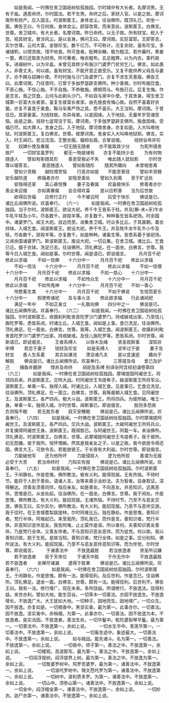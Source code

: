 <!-- { "loadSidebar": true } -->
　　如是我闻。一时佛在舍卫国祇树给孤独园。尔时城中有大长者。名摩诃男。无有子胤。遇患命终。尔时国法。若不生男。命终之后。家财入官。以是之故。摩诃南所有财产。应入国主。时波斯匿王。身体坌尘。往诣佛所。既顶礼已。却坐一面。佛告王曰。今日何故。身体坌尘。颜容改常。而来至此。波斯匿王。白佛言。世尊。舍卫城中。有大长者。名摩诃南。昨日命终。以无子故。所有财宝。税入于宫。视其财宝。冒涉风尘。是以坌身。佛问王曰。摩诃南。实巨富耶。王即答言。实尔世尊。云何大富。金银珍宝。数千亿万。不可称计。况复余财。虽有珍宝。多诸储积。以悭贪故。惜不啖食。所可食者。秕稗杂糠。极为粗涩。若作羹时。煮姜一罢。煮已还取卖为财用。所可著者。唯衣粗布。五总粗弊。以为内衣。乘朽故车。进缀树叶。以为伞盖。未曾见其修少布施沙门婆罗门贫穷乞儿。佛言。如此愚人。非善丈夫。何以故。虽有财宝。不能开意正直受乐。又复不能供养父母及与妻子。亦不赐与奴婢仆使。不时时施与沙门及婆罗门。亦复不求生天善报。佛告王曰。此摩诃南。乃往昔时。已曾于多伽罗瑟辟支佛所。种少善根。尔时布施饮食。不至心施。不信心施。不手自施。不恭敬施。撩掷而与。布施已讫。后复生悔。作是念言。我之饮食。云何与此剃头沙门。不如自与家中仆使。于其舍身。得生舍卫城第一巨富大长者家。虽复生彼富长者家。由先施食有悔心故。自然不喜着好衣裳。亦复不喜食于美食。鞍马车乘严饰之具。悉不喜乐。大王当知。摩诃南。于昔往日。其家豪富。为钱财故。杀异母弟。以是因缘。入于地狱。无量年岁受诸苦恼。由是之故。钱财七返常没于官。摩诃南。于多伽罗瑟辟支佛所。施食因缘。受福已尽。如大罪人。舍身之后。入于地狱。摩诃南舍身。亦复如是。入大叫唤地狱。时波斯匿王。复白佛言。世尊。彼摩诃南。舍身实入大叫唤地狱耶。佛言。实入。时王闻已。悲泣流泪。王整衣服。偏袒右肩。合掌说偈。
　　钱财谷帛并珍宝　　奴婢仆使及眷属
　　一切无随无随者　　亦不能取其少分
　　为死所侵舍故尸　　一切财宝虽罗列
　　都无一物是储有　　亦复不能持少去
　　为有何物随逐人　　譬如有影随其形
　　善恶受报必不失　　唯此随人犹如影
　　尔时世尊以偈答言。
　　善恶随逐人　　譬如影随形
　　随其所趣向　　未曾相舍离
　　譬如少资粮　　越险增苦恼
　　行恶亦如是　　不能至善径
　　譬如丰资粮　　安乐越险道
　　修福者亦尔　　安隐至善处
　　譬如久别离　　至于旷远处
　　安隐得还家　　其心甚悦豫
　　妻子及眷属　　欢喜极快乐
　　修善者亦尔　　善业来迎接
　　亦如离眷属　　会合得欢喜
　　是以应积善　　当为后世故
　　欲得后世福　　应修行正行
　　今不被讥呵　　后受于快乐
　　佛说是已。诸比丘闻佛所说。欢喜奉行。
（六一）
　　如是我闻。一时佛在舍卫国祇树给孤独园。当于尔时。波斯匿王。欲设大祀。养千牛王皆系于柱。并及[犛-未+牙]牛水牛乳牛犊及小牛。尽各数千。牂羖羊等。亦复数千。种种畜生皆系祀场。时余国中。诸婆罗门。闻王大祀。自远而至。进集舍卫城。时众多比丘。于其晨朝。着衣持钵。入城乞食。闻波斯匿王。欲设大祀。养千牛王。并及牦牛水牛乳牛小牛及犊。尽各数千。牂羖羊等。亦复数千。如是种种。诸畜生等。皆悉系着于彼祀场。又闻余国诸婆罗门。斯波斯匿王。施设大祀。一切云集。在舍卫城。诸比丘。乞食已讫。摄于衣钵。洗足已去。往诣佛所。顶礼佛足。在一面坐。白佛言。世尊。我等今日入城乞食。闻如是事。尔时世尊。闻是语已。即说偈言。
　　月月百千祀　　修此以求福
　　不如一信佛　　十六分中一
　　月月百千祀　　修此以求福
　　不如一信法　　十六分中一
　　月月百千祀　　修此以求福
　　不如一信僧　　十六分中一
　　月月百千祀　　修此以求福
　　不如一慈心　　十六分中一
　　月月百千祀　　修此以求福
　　不如怜众生　　十六分中一
　　月月百千祀　　修此以求福
　　不如怜鬼神　　十六分中一
　　月月百千祀　　不如一善心
　　怜愍畜生类　　十六分中一
　　月月百千祀　　不如于佛说
　　生信而爱乐　　十六分中一
　　假使修诸祀　　及与事火法
　　修此欲求福　　行此诸祠祀
　　满足一年中　　不如正身立
　　一礼敬向佛　　四分中之一
　　佛说是已。诸比丘闻佛所说。欢喜奉行。
（六二）
　　如是我闻。一时佛在舍卫国祇树给孤独园。尔时波斯匿王。收摄刹利毗舍首陀罗沙门婆罗门。持戒破戒出家。乃至伎儿旃陀罗等。悉皆系闭。时诸比丘。入城乞食。闻如是上事。食已洗足。往诣佛所。顶礼佛足。在一面坐。白佛言。世尊。我等。入城乞食。闻波斯匿王。收摄刹利毗舍首陀罗沙门婆罗门出家。持戒破戒。及伎儿旃陀罗等。悉皆系闭。尔时世尊。闻斯语已。即说偈言。
　　王者系缚人　　以铁木及绳
　　贤圣观斯事　　深知非牢缚
　　若恋于妻子　　钱财及珍宝
　　如是系缚人　　坚牢过于彼
　　妻子及财宝　　愚人生系着
　　其实如瀑流　　漂没诸凡夫
　　是以宜速逝　　趣向于解脱
　　佛说是已。诸比丘闻佛所说。欢喜奉行。
　　三菩提及母　　爱己及护己
　　捕鱼并鹿阱　　悭并及命终
　　祠祀及系缚
别译杂阿含经初诵卷第四
（六三）
　　如是我闻。一时佛在舍卫国祇树给孤独园。摩竭提国阿阇世王。将领四兵来。共波斯匿王。交阵大战。时阿阇世王韦提希子。破波斯匿王所将军众。波斯匿王。单乘一车。独得入城。时诸比丘。入城乞食。见是事已。乞食讫洗足。往诣佛所。顶礼佛足。在一面立。白佛言。世尊。我等晨朝入城乞食。见阿阇世王。及波斯匿王。各严四兵。极大斗战。波斯匿王。所将四兵。为彼所破。唯王一身。单乘一车。独得入城。尔时世尊。闻斯事已。即说偈言。
　　胜则多怨疾　　负则恼不眠
　　若无胜负者　　寂灭安睡眠
　　佛说是已。诸比丘闻佛所说。欢喜奉行。
（六四）
　　如是我闻。一时佛在舍卫国祇树给孤独园。尔时摩竭提阿阇世王。及波斯匿王。各严四兵。交兵大战。波斯匿王。大破阿阇世王所将兵众。并复擒得阿阇世王身。波斯匿王。既得胜已。与阿阇世王。同载一车。来诣佛所。顶礼佛足。时波斯匿王。白佛言。世尊。此摩竭提阿阇世王韦提希子。我于彼所。初无怨嫌。彼于我所。恒怀憎嫉。然其是我亲友之子。以是之故。我今欲放令得还国。佛言大王。可放令去。若能放彼王。于长夜有大利益。尔时世尊。即说偈言。
　　力能破他军　　还为他所坏
　　力能侵掠人　　逻为他所掠
　　愚谓为无报　　必受于大苦
　　若当命终时　　乃知实有报
　　佛说是已。诸比丘闻佛所说。欢喜奉行。
（六五）
　　如是我闻。一时佛在舍卫国祇树给孤独园。尔时波斯匿王。于闲静处。作是思惟。佛所教法。极有义利。能得现报。无有热恼。不待时节。能将于人到于善处。语诸人言。汝等来善示汝妙法。夫为智者。自身取证。深得解达。须善友须善同伴。恒应亲友。如是善友。不向恶友。并恶知识。远离恶伴。思惟是已。从坐处起。往诣佛所。在一面坐。白佛言。世尊。我于闲处。作是思惟。佛所教法。有大义利。能招现报。无诸热恼。不待时节。乃至不与恶友交游。佛告王曰。实尔实尔。佛所教法。有大义利。能招现报。乃至不与恶伴交游。我于往时。在王舍城耆梨跋提林。尔时阿难比丘。独在静处。作是思惟。善知识者。梵行半体。阿难起已。来至我所。顶礼我已。而作是言。善知识者。梵行半体。非恶知识恶伴恶友。我告阿难。止止莫作是语。所以者何。夫善知识善友善伴。乃是梵行全体。又善友伴者。不与恶知识恶友恶伴。而为徒党。何以故。我以善知识故。脱于生死。是故当知。善知识者。梵行全体。如是之事。应分别知。佛所说法。有大义利。能招现报。乃至不与恶友恶伴恶知识等。而为伴党。尔时世尊。即说偈言。
　　于诸善法中　　不放逸最胜
　　若当放逸者　　贤圣所讥嫌
　　若不放逸者　　获于天帝位
　　于诸天中胜　　于作无作中
　　不放逸最胜　　若不放逸者
　　坐禅尽诸漏　　逮得于胜果
　　佛说是已。诸比丘闻佛所说。欢喜奉行。
（六六）
　　如是我闻。一时佛在舍卫国祇树给孤独园。尔时波斯匿王。于闲静处。作是思惟。颇有一法。能得现利。及后世利。作是念已。往诣佛所。顶礼佛足。退坐一面。白佛言。世尊。颇有一法。能得现利。后世利不。佛告王曰。我有一法。修行增广。现在未来。多所饶益。所谓修行。不放逸法。现得利益。来世亦利。譬如大地。能生百谷。一切草木一切善法。亦因不放逸生。不放逸增长。不放逸广大。大王犹如大地。一切种子。因地而生。因地增广。一切众生。因不放逸。亦复如是。一切根香中。黑坚实香。最为第一。此事亦尔。一切善法。因不放逸。坚实香中。赤栴檀。为第一。此事亦尔。一切善法。因不放逸为本。不放逸者。是实法因。不放逸者。善法生处。一切华鬘中。乾陀婆梨琴华鬘。最为第一。一切善法中。不放逸第一。余如上说。
　　一切水生华中。青莲华第一。一切善法中。不放逸第一。余如上说。
　　一切畜生迹中。象迹最大。一切善法中。不放逸第一。余如上说。
　　如与贼战。能先诸斗。名为第一。一切善法。不放逸第一。余如上说。
　　一切兽中。师子第一。善法之中。不放逸第一。余如上说。
　　一切楼观。高波那写。最为第一。善法之中。不放逸第一。余如上说。
　　一切阎浮提树。阎浮提界上树。最为第一。善法之中。不放逸为第一。余如上说。
　　一切詹婆罗树中。鸠罗苦婆罗。最为第一。诸善法中。不放逸第一。余如上说。
　　一切波吒罗树中。锦文芭吒罗为第一。诸善法中。不放逸第一。余如上说。
　　一切树中。波利质多罗。为第一。诸善法中。不放逸第一。余如上说。
　　一切山中。须弥山第一。诸善法中。不放逸第一。余如上说。
　　一切金中。阎浮檀金第一。诸善法中。不放逸第一。余如上说。
　　一切妙衣。迦尸衣第一。诸善法中。不放逸第一。余如上说。

